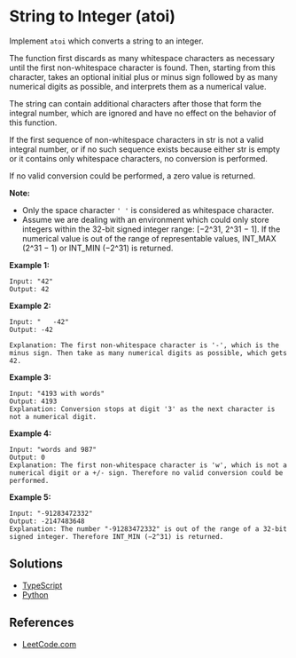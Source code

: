 # String to Integer (atoi) #

Implement `atoi` which converts a string to an integer.

The function first discards as many whitespace characters as necessary until the first non-whitespace character is found. Then, starting from this character, takes an optional initial plus or minus sign followed by as many numerical digits as possible, and interprets them as a numerical value.

The string can contain additional characters after those that form the integral number, which are ignored and have no effect on the behavior of this function.

If the first sequence of non-whitespace characters in str is not a valid integral number, or if no such sequence exists because either str is empty or it contains only whitespace characters, no conversion is performed.

If no valid conversion could be performed, a zero value is returned.

**Note:**

- Only the space character `' '` is considered as whitespace character.
- Assume we are dealing with an environment which could only store integers within the 32-bit signed integer range: [−2^31,  2^31 − 1]. If the numerical value is out of the range of representable values, INT_MAX (2^31 − 1) or INT_MIN (−2^31) is returned.

**Example 1:**

```pseudo
Input: "42"
Output: 42
```

**Example 2:**

```pseudo
Input: "   -42"
Output: -42

Explanation: The first non-whitespace character is '-', which is the minus sign. Then take as many numerical digits as possible, which gets 42.
```

**Example 3:**

```pseudo
Input: "4193 with words"
Output: 4193
Explanation: Conversion stops at digit '3' as the next character is not a numerical digit.
```

**Example 4:**
```pseudo
Input: "words and 987"
Output: 0
Explanation: The first non-whitespace character is 'w', which is not a numerical digit or a +/- sign. Therefore no valid conversion could be performed.
```

**Example 5:**

```pseudo
Input: "-91283472332"
Output: -2147483648
Explanation: The number "-91283472332" is out of the range of a 32-bit signed integer. Therefore INT_MIN (−2^31) is returned.
```

## Solutions ##

- [TypeScript](./solution-ts.ts)
- [Python](./solution-python.py)

## References ##

- [LeetCode.com](https://leetcode.com/problems/string-to-integer-atoi/)
